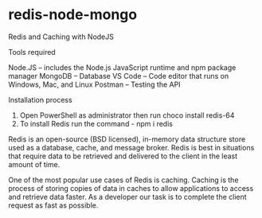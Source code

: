 # redis-node-mongo
Redis and Caching with NodeJS


Tools required

Node.JS – includes the Node.js JavaScript runtime and npm package manager
MongoDB – Database
VS Code – Code editor that runs on Windows, Mac, and Linux
Postman – Testing the API

Installation process

1. Open PowerShell as administrator then run choco install redis-64
2. To install Redis run the command - npm i redis

Redis is an open-source (BSD licensed), in-memory data structure store used as a database, cache, and message broker.
Redis is best in situations that require data to be retrieved and delivered to the client in the least amount of time.

One of the most popular use cases of Redis is caching. Caching is the process of storing copies of data in caches to allow applications to access and retrieve data faster. As a developer our task is to complete the client request as fast as possible.
